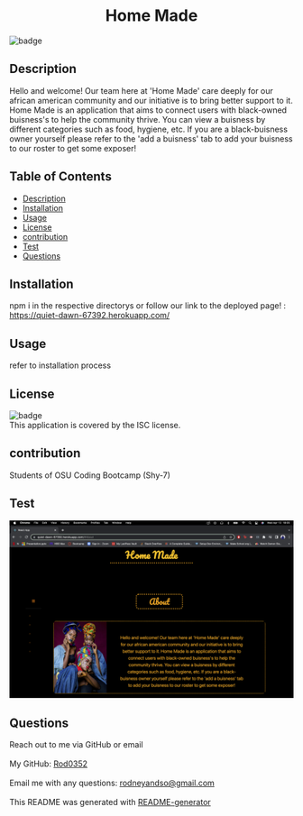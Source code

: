 
  <h1 align="center">Home Made </h1>
  
![badge](https://img.shields.io/badge/license-ISC-brightgreen)<br />
## Description
 Hello and welcome! Our team here at 'Home Made' care deeply for our african american community and our initiative is to bring better support to it. Home Made is an application that aims to connect users with black-owned buisness's to help the community thrive. You can view a  buisness by different categories such as food, hygiene, etc. If you are a black-buisness owner yourself please refer to the 'add a buisness' tab to add your buisness to our roster to get some exposer!
## Table of Contents
- [Description](#description)
- [Installation](#installation)
- [Usage](#usage)
- [License](#license)
- [contribution](#contribution)
- [Test](#test)
- [Questions](#questions)
## Installation
 npm i in the respective directorys or follow our link to the deployed page! : https://quiet-dawn-67392.herokuapp.com/
## Usage
 refer to installation process
## License
![badge](https://img.shields.io/badge/license-ISC-brightgreen)
<br />
This application is covered by the ISC license. 
## contribution
 Students of OSU Coding Bootcamp (Shy-7)
## Test
![Search Book](/screenshot/app.jpg?raw=true "Screenshot")
## Questions
 Reach out to me via GitHub or email<br />
<br />
 My GitHub: [Rod0352](https://github.com/Rod0352)<br />
<br />
 Email me with any questions: rodneyandso@gmail.com<br /><br />
This README was generated with [README-generator](https://github.com/Rod0352/README-generator)
  

